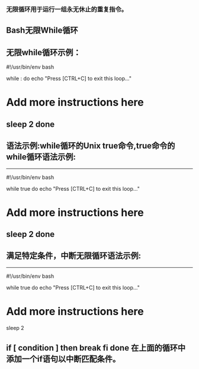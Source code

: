 ### 无限循环用于运行一组永无休止的重复指令。

## Bash无限While循环
无限while循环示例：
-----------------
#!/usr/bin/env bash

while :
do
echo "Press [CTRL+C] to exit this loop..."
# Add more instructions here
sleep 2
done
-----------------
## 语法示例:while循环的Unix true命令,true命令的while循环语法示例:
-----------------
#!/usr/bin/env bash

while true
do
echo "Press [CTRL+C] to exit this loop..."
# Add more instructions here
sleep 2
done
-----------------
## 满足特定条件，中断无限循环语法示例:
-----------------
#!/usr/bin/env bash

while true
do
echo "Press [CTRL+C] to exit this loop..."
# Add more instructions here
sleep 2

if [ condition ]
then
break
fi
done
在上面的循环中添加一个if语句以中断匹配条件。
-----------------



